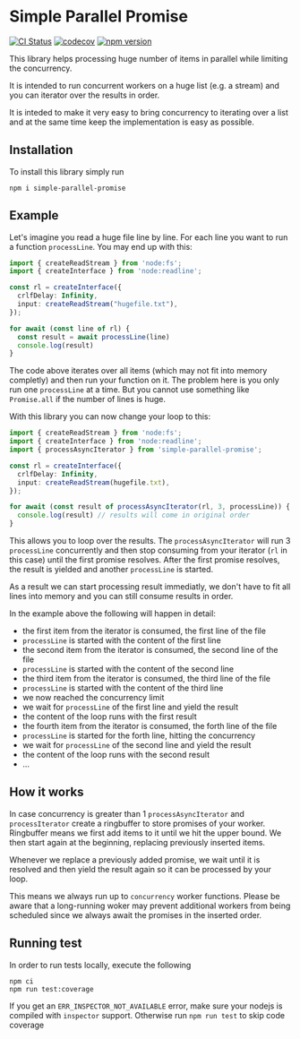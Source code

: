 # Simple Parallel Promise

[![CI Status](https://github.com/stschulte/simple-parallel-promise/workflows/CI/badge.svg)](https://github.com/stschulte/simple-parallel-promise/actions/workflows/test.yml)
[![codecov](https://codecov.io/gh/stschulte/simple-parallel-promise/graph/badge.svg?token=VO6C4ZG7YD)](https://codecov.io/gh/stschulte/simple-parallel-promise)
[![npm version](https://badge.fury.io/js/simple-parallel-promise.svg)](https://badge.fury.io/js/simple-parallel-promise)

This library helps processing huge number of items in parallel while limiting
the concurrency.

It is intended to run concurrent workers on a huge list (e.g. a stream) and you
can iterator over the results in order.

It is inteded to make it very easy to bring concurrency to iterating over a
list and at the same time keep the implementation is easy as possible.

## Installation

To install this library simply run

```console
npm i simple-parallel-promise
```

## Example

Let's imagine you read a huge file line by line. For each line you
want to run a function `processLine`. You may end up with this:

```typescript
import { createReadStream } from 'node:fs';
import { createInterface } from 'node:readline';

const rl = createInterface({
  crlfDelay: Infinity,
  input: createReadStream("hugefile.txt"),
});

for await (const line of rl) {
  const result = await processLine(line)
  console.log(result)
}
```

The code above iterates over all items (which may not fit into memory
completly) and then run your function on it. The problem here is you only
run one `processLine` at a time. But you cannot use something like `Promise.all`
if the number of lines is huge.

With this library you can now change your loop to this:

```typescript
import { createReadStream } from 'node:fs';
import { createInterface } from 'node:readline';
import { processAsyncIterator } from 'simple-parallel-promise';

const rl = createInterface({
  crlfDelay: Infinity,
  input: createReadStream(hugefile.txt),
});

for await (const result of processAsyncIterator(rl, 3, processLine)) {
  console.log(result) // results will come in original order
}
```

This allows you to loop over the results. The `processAsyncIterator` will
run 3 `processLine` concurrently and then stop consuming from your iterator
(`rl` in this case) until the first promise resolves. After the first promise
resolves, the result is yielded and another `processLine` is started.

As a result we can start processing result immediatly, we don't have to fit
all lines into memory and you can still consume results in order.

In the example above the following will happen in detail:

- the first item from the iterator is consumed, the first line of the file
- `processLine` is started with the content of the first line
- the second item from the iterator is consumed, the second line of the file
- `processLine` is started with the content of the second line
- the third item from the iterator is consumed, the third line of the file
- `processLine` is started with the content of the third line
- we now reached the concurrency limit
- we wait for `processLine` of the first line and yield the result
- the content of the loop runs with the first result
- the fourth item from the iterator is consumed, the forth line of the file
- `processLine` is started for the forth line, hitting the concurrency
- we wait for `processLine` of the second line and yield the result
- the content of the loop runs with the second result
- ...

## How it works

In case concurrency is greater than 1 `processAsyncIterator` and
`processIterator` create a ringbuffer to store promises of your worker.
Ringbuffer means we first add items to it until we hit the upper bound. We
then start again at the beginning, replacing previously inserted items.

Whenever we replace a previously added promise, we wait until it is resolved
and then yield the result again so it can be processed by your loop.

This means we always run up to `concurrency` worker functions. Please be aware
that a long-running woker may prevent additional workers from being scheduled
since we always await the promises in the inserted order.

## Running test

In order to run tests locally, execute the following

```console
npm ci
npm run test:coverage
```

If you get an `ERR_INSPECTOR_NOT_AVAILABLE` error, make sure your nodejs is compiled with
`inspector` support. Otherwise run `npm run test` to skip code coverage
